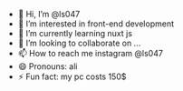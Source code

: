 - 👋 Hi, I’m @ls047
- 👀 I’m interested in front-end development
- 🌱 I’m currently learning nuxt js
- 💞️ I’m looking to collaborate on ...
- 📫 How to reach me instagram @ls047
- 😄 Pronouns: ali
- ⚡ Fun fact: my pc costs 150$
